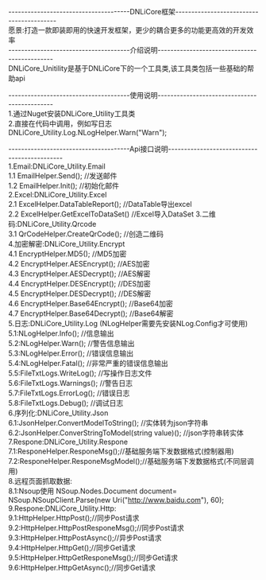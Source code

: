 --------------------------------------DNLiCore框架-----------------------------------------  
愿景:打造一款即装即用的快速开发框架，更少的耦合更多的功能更高效的开发效率  
--------------------------------------介绍说明---------------------------------------------  
DNLiCore_Unitility是基于DNLiCore下的一个工具类,该工具类包括一些基础的帮助api  

--------------------------------------使用说明---------------------------------------------   
1.通过Nuget安装DNLiCore_Utility工具类  
2.直接在代码中调用，例如写日志  DNLiCore_Utility.Log.NLogHelper.Warn("Warn");  
  
--------------------------------------Api接口说明---------------------------------------------  
1.Email:DNLiCore_Utility.Email  
	1.1 EmailHelper.Send(); //发送邮件  
	1.2 EmailHelper.Init(); //初始化邮件  
2.Excel:DNLiCore_Utility.Excel  
	2.1 ExcelHelper.DataTableReport(); //DataTable导出excel  
	2.2 ExcelHelper.GetExcelToDataSet() //Excel导入DataSet 
3.二维码:DNLiCore_Utility.Qrcode  
	3.1 QrCodeHelper.CreateQrCode(); //创造二维码  
4.加密解密:DNLiCore_Utility.Encrypt  
	4.1 EncryptHelper.MD5(); //MD5加密    
	4.2 EncryptHelper.AESEncrypt(); //AES加密  
	4.3 EncryptHelper.AESDecrypt(); //AES解密  
	4.4 EncryptHelper.DESEncrypt(); //DES加密  
	4.5 EncryptHelper.DESDecrypt(); //DES解密   
	4.6 EncryptHelper.Base64Encrypt(); //Base64加密  
	4.7 EncryptHelper.Base64Decrypt(); //Base64解密  
5.日志:DNLiCore_Utility.Log (NLogHelper需要先安装NLog.Config才可使用)
	5.1:NLogHelper.Info();  //信息输出  
	5.2:NLogHelper.Warn();  //警告信息输出  
	5.3:NLogHelper.Error(); //错误信息输出  
	5.4:NLogHelper.Fatal(); //非常严重的错误信息输出  
	5.5:FileTxtLogs.WriteLog(); //写操作日志文件  
	5.6:FileTxtLogs.Warnings(); //警告日志  
	5.7:FileTxtLogs.ErrorLog(); //错误日志  
	5.8:FileTxtLogs.Debug(); //调试日志  
6.序列化:DNLiCore_Utility.Json  
	6.1:JsonHelper.ConvertModelToString(); //实体转为json字符串  
	6.2:JsonHelper.ConverStringToModel<T>(string value)();	//json字符串转实体  
7.Respone:DNLiCore_Utility.Respone  
	7.1:ResponeHelper.ResponeMsg();//基础服务端下发数据格式(控制器用)  
	7.2:ResponeHelper.ResponeMsgModel();//基础服务端下发数据格式(不同层调用)  
8.远程页面抓取数据:    
	8.1:Nsoup使用  NSoup.Nodes.Document document=  NSoup.NSoupClient.Parse(new Uri("http://www.baidu.com"), 60);   
9.Respone:DNLiCore_Utility.Http:  
	9.1:HttpHelper.HttpPost();//同步Post请求  
	9.2:HttpHelper.HttpPostResponeMsg();//同步Post请求 
	9.3:HttpHelper.HttpPostAsync();//异步Post请求  
	9.4:HttpHelper.HttpGet();//同步Get请求  
	9.5:HttpHelper.HttpGetResponeMsg();//同步Get请求  
	9.6:HttpHelper.HttpGetAsync();//同步Get请求  


